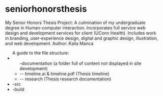 # seniorhonorsthesis
My Senior Honors Thesis Project: A culmination of my undergraduate degree in Human-computer interaction. Incorporates full service web design and development services for client (UConn Health). Includes work in branding, user-experience design, digital and graphic design, illustration, and web development. Author: Kaila Manca
<ul>
A guide to the file structure:
	<li><ul>	-documentation (a folder full of content not displayed in site development) 
	<li>	 -- timeline.ai & timeline.pdf (Thesis timeline) </li>
	<li>	 -- research (Thesis research documentation)</li> 
	</ul></li>
<li>	-src </li>
<li>	-build  </li>
</ul>
